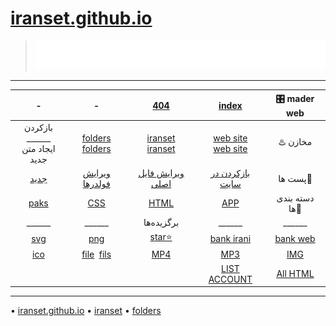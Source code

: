 #  [iranset.github.io](https://iranset.github.io/)

> ![](https://raw.githubusercontent.com/iranset/iranset.github.io/main/svgs/text-ram.svg)
___

|-|-|[404](https://github.com/iranset/iranset.github.io/blob/main/404.html)  | [index](https://github.com/iranset/iranset.github.io/blob/main/index.html)  | 🎛️ mader web |
|:-----------:|:-------------:|:-------------:|:---------------------------------------------------------------------------:|:----------------------------------------------------------------------------:|
|بازکردن<br />______<br /> ایجاد متن جدید|[folders](https://github.com/iranset/folders/) <br /> [folders](https://github.com/iranset/folders/new/main)|[iranset](https://github.com/iranset/iranset) <br /> [iranset](https://github.com/iranset/iranset/new/main)|[web site](https://github.com/iranset/iranset.github.io) <br /> [web site](https://github.com/iranset/iranset.github.io/new/main)| ♨️ مخازن |
|[جدید](https://github.com/iranset/iranset.github.io/new/main/p)|[ویرایش فولدرها](https://github.com/iranset/iranset.github.io/main/p) | [ویرایش فایل اصلی](https://github.com/iranset/iranset.github.io/p.html) | [بازکردن در سایت](https://iranset.github.io/p.html)|  پست ها📄 |
|[paks]() | [CSS]() | [HTML]() |  [APP]() |دسته بندی ها💠  |
|______|______|  برگزیده‌ها |______|______|
|[svg]()|[png]()| [star⭐]() |[bank irani](bank-irani)|[bank web](bank-web)  |
| [ico]() | [file](file)  ‌ [fils](fils) |  [MP4]() |  [MP3]() | [IMG]() |  
|  |  |   |  [LIST ACCOUNT]()| [All HTML]() |  

___
• [iranset.github.io](https://github.com/iranset/iranset.github.io)
• [iranset](https://github.com/iranset/iranset)
• [folders](https://github.com/iranset/folders)
